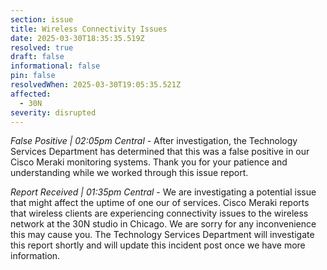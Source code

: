 ```yaml
---
section: issue
title: Wireless Connectivity Issues
date: 2025-03-30T18:35:35.519Z
resolved: true
draft: false
informational: false
pin: false
resolvedWhen: 2025-03-30T19:05:35.521Z
affected:
  - 30N
severity: disrupted
---
```

*False Positive | 02:05pm Central* - After investigation, the Technology Services Department has determined that this was a false positive in our Cisco Meraki monitoring systems. Thank you for your patience and understanding while we worked through this issue report.

*Report Received | 01:35pm Central* - We are investigating a potential issue that might affect the uptime of one our of services. Cisco Meraki reports that wireless clients are experiencing connectivity issues to the wireless network at the 30N studio in Chicago. We are sorry for any inconvenience this may cause you. The Technology Services Department will investigate this report shortly and will update this incident post once we have more information.